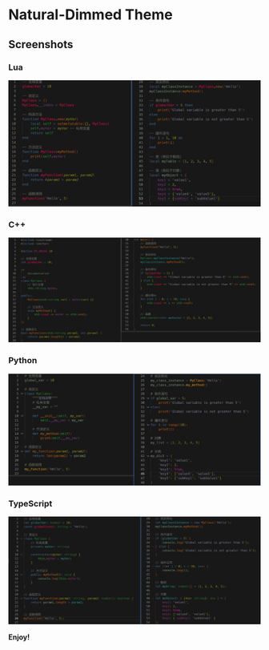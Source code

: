 # Natural-Dimmed Theme

## Screenshots

### Lua
![Lua](./screenshots/lua.png)

### C++
![C++](./screenshots/c++.png)

### Python
<!-- 本地图片 -->
![Python](./screenshots/python.png)

### TypeScript
![TypeScript](./screenshots/typescript.png)


**Enjoy!**
